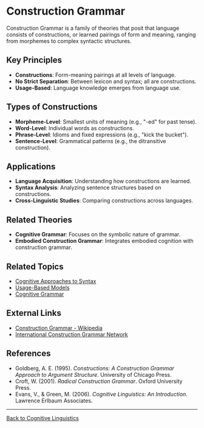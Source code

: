 # Construction Grammar

Construction Grammar is a family of theories that posit that language consists of constructions, or learned pairings of form and meaning, ranging from morphemes to complex syntactic structures.

## Key Principles

- **Constructions**: Form-meaning pairings at all levels of language.
- **No Strict Separation**: Between lexicon and syntax; all are constructions.
- **Usage-Based**: Language knowledge emerges from language use.

## Types of Constructions

- **Morpheme-Level**: Smallest units of meaning (e.g., "-ed" for past tense).
- **Word-Level**: Individual words as constructions.
- **Phrase-Level**: Idioms and fixed expressions (e.g., "kick the bucket").
- **Sentence-Level**: Grammatical patterns (e.g., the ditransitive construction).

## Applications

- **Language Acquisition**: Understanding how constructions are learned.
- **Syntax Analysis**: Analyzing sentence structures based on constructions.
- **Cross-Linguistic Studies**: Comparing constructions across languages.

## Related Theories

- **Cognitive Grammar**: Focuses on the symbolic nature of grammar.
- **Embodied Construction Grammar**: Integrates embodied cognition with construction grammar.

## Related Topics

- [Cognitive Approaches to Syntax](Advanced/Cognitive-Approaches-to-Syntax.md)
- [Usage-Based Models](Usage-Based-Models.md)
- [Cognitive Grammar](Advanced/Cognitive-Grammar.md)

## External Links

- [Construction Grammar - Wikipedia](https://en.wikipedia.org/wiki/Construction_grammar)
- [International Construction Grammar Network](https://constructiongrammar.org/)

## References

- Goldberg, A. E. (1995). *Constructions: A Construction Grammar Approach to Argument Structure*. University of Chicago Press.
- Croft, W. (2001). *Radical Construction Grammar*. Oxford University Press.
- Evans, V., & Green, M. (2006). *Cognitive Linguistics: An Introduction*. Lawrence Erlbaum Associates.

---

[Back to Cognitive Linguistics](README.md)
